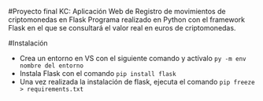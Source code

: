 #Proyecto final KC: Aplicación Web de Registro de movimientos de criptomonedas en Flask
Programa realizado en Python con el framework Flask en el que se consultará el valor real en euros de criptomonedas.

#Instalación
- Crea un entorno en VS con el siguiente comando y actívalo
``` py -m env nombre del entorno ```
- Instala Flask con el comando
```pip install flask```
- Una vez realizada la instalación de flask, ejecuta el comando 
```pip freeze > requirements.txt```
